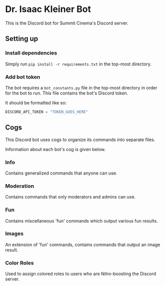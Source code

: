 # Dr. Isaac Kleiner Bot
This is the Discord bot for Summit Cinema's Discord server.

## Setting up

### Install dependencies
Simply run `pip install -r requirements.txt` in the top-most directory.

### Add bot token
The bot requires a `bot_constants.py` file in the top-most directory in order for the bot to run. This file contains the bot's Discord token.

It should be formatted like so:
```py
DISCORD_API_TOKEN = "TOKEN_GOES_HERE"
```

## Cogs
This Discord bot uses cogs to organize its commands into separate files.

Information about each bot's cog is given below.

### Info
Contains generalized commands that anyone can use.

### Moderation
Contains commands that only moderators and admins can use.

### Fun
Contains miscellaneous 'fun' commands which output various fun results.

### Images
An extension of 'fun' commands, contains commands that output an image result.

### Color Roles
Used to assign colored roles to users who are Nitro-boosting the Discord server.
